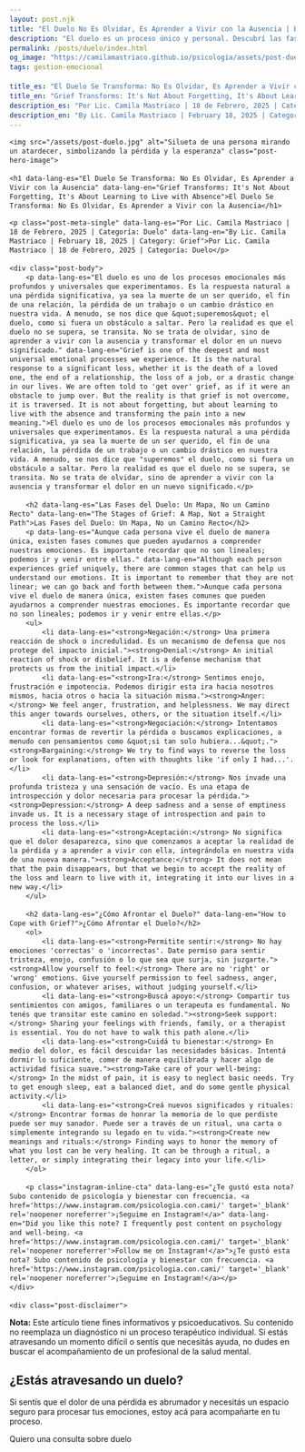 ```yaml
---
layout: post.njk
title: "El Duelo No Es Olvidar, Es Aprender a Vivir con la Ausencia | Blog Camila Mastriaco"
description: "El duelo es un proceso único y personal. Descubrí las fases del duelo y cómo podés transitarlo de una manera compasiva, aprendiendo a vivir con la ausencia."
permalink: /posts/duelo/index.html
og_image: "https://camilamastriaco.github.io/psicologia/assets/post-duelo.jpg"
tags: gestion-emocional

title_es: "El Duelo Se Transforma: No Es Olvidar, Es Aprender a Vivir con la Ausencia"
title_en: "Grief Transforms: It's Not About Forgetting, It's About Learning to Live with Absence"
description_es: "Por Lic. Camila Mastriaco | 18 de Febrero, 2025 | Categoría: Duelo"
description_en: "By Lic. Camila Mastriaco | February 18, 2025 | Category: Grief"
---
```




    <img src="/assets/post-duelo.jpg" alt="Silueta de una persona mirando un atardecer, simbolizando la pérdida y la esperanza" class="post-hero-image">
    
    <h1 data-lang-es="El Duelo Se Transforma: No Es Olvidar, Es Aprender a Vivir con la Ausencia" data-lang-en="Grief Transforms: It's Not About Forgetting, It's About Learning to Live with Absence">El Duelo Se Transforma: No Es Olvidar, Es Aprender a Vivir con la Ausencia</h1>
<div id="share-buttons-container"></div>

    <p class="post-meta-single" data-lang-es="Por Lic. Camila Mastriaco | 18 de Febrero, 2025 | Categoría: Duelo" data-lang-en="By Lic. Camila Mastriaco | February 18, 2025 | Category: Grief">Por Lic. Camila Mastriaco | 18 de Febrero, 2025 | Categoría: Duelo</p>
    
    <div class="post-body">
        <p data-lang-es="El duelo es uno de los procesos emocionales más profundos y universales que experimentamos. Es la respuesta natural a una pérdida significativa, ya sea la muerte de un ser querido, el fin de una relación, la pérdida de un trabajo o un cambio drástico en nuestra vida. A menudo, se nos dice que &quot;superemos&quot; el duelo, como si fuera un obstáculo a saltar. Pero la realidad es que el duelo no se supera, se transita. No se trata de olvidar, sino de aprender a vivir con la ausencia y transformar el dolor en un nuevo significado." data-lang-en="Grief is one of the deepest and most universal emotional processes we experience. It is the natural response to a significant loss, whether it is the death of a loved one, the end of a relationship, the loss of a job, or a drastic change in our lives. We are often told to 'get over' grief, as if it were an obstacle to jump over. But the reality is that grief is not overcome, it is traversed. It is not about forgetting, but about learning to live with the absence and transforming the pain into a new meaning.">El duelo es uno de los procesos emocionales más profundos y universales que experimentamos. Es la respuesta natural a una pérdida significativa, ya sea la muerte de un ser querido, el fin de una relación, la pérdida de un trabajo o un cambio drástico en nuestra vida. A menudo, se nos dice que "superemos" el duelo, como si fuera un obstáculo a saltar. Pero la realidad es que el duelo no se supera, se transita. No se trata de olvidar, sino de aprender a vivir con la ausencia y transformar el dolor en un nuevo significado.</p>

        <h2 data-lang-es="Las Fases del Duelo: Un Mapa, No un Camino Recto" data-lang-en="The Stages of Grief: A Map, Not a Straight Path">Las Fases del Duelo: Un Mapa, No un Camino Recto</h2>
        <p data-lang-es="Aunque cada persona vive el duelo de manera única, existen fases comunes que pueden ayudarnos a comprender nuestras emociones. Es importante recordar que no son lineales; podemos ir y venir entre ellas." data-lang-en="Although each person experiences grief uniquely, there are common stages that can help us understand our emotions. It is important to remember that they are not linear; we can go back and forth between them.">Aunque cada persona vive el duelo de manera única, existen fases comunes que pueden ayudarnos a comprender nuestras emociones. Es importante recordar que no son lineales; podemos ir y venir entre ellas.</p>
        <ul>
            <li data-lang-es="<strong>Negación:</strong> Una primera reacción de shock o incredulidad. Es un mecanismo de defensa que nos protege del impacto inicial."><strong>Denial:</strong> An initial reaction of shock or disbelief. It is a defense mechanism that protects us from the initial impact.</li>
            <li data-lang-es="<strong>Ira:</strong> Sentimos enojo, frustración e impotencia. Podemos dirigir esta ira hacia nosotros mismos, hacia otros o hacia la situación misma."><strong>Anger:</strong> We feel anger, frustration, and helplessness. We may direct this anger towards ourselves, others, or the situation itself.</li>
            <li data-lang-es="<strong>Negociación:</strong> Intentamos encontrar formas de revertir la pérdida o buscamos explicaciones, a menudo con pensamientos como &quot;si tan solo hubiera...&quot;."><strong>Bargaining:</strong> We try to find ways to reverse the loss or look for explanations, often with thoughts like 'if only I had...'.</li>
            <li data-lang-es="<strong>Depresión:</strong> Nos invade una profunda tristeza y una sensación de vacío. Es una etapa de introspección y dolor necesaria para procesar la pérdida."><strong>Depression:</strong> A deep sadness and a sense of emptiness invade us. It is a necessary stage of introspection and pain to process the loss.</li>
            <li data-lang-es="<strong>Aceptación:</strong> No significa que el dolor desaparezca, sino que comenzamos a aceptar la realidad de la pérdida y a aprender a vivir con ella, integrándola en nuestra vida de una nueva manera."><strong>Acceptance:</strong> It does not mean that the pain disappears, but that we begin to accept the reality of the loss and learn to live with it, integrating it into our lives in a new way.</li>
        </ul>

        <h2 data-lang-es="¿Cómo Afrontar el Duelo?" data-lang-en="How to Cope with Grief?">¿Cómo Afrontar el Duelo?</h2>
        <ol>
            <li data-lang-es="<strong>Permitite sentir:</strong> No hay emociones 'correctas' o 'incorrectas'. Date permiso para sentir tristeza, enojo, confusión o lo que sea que surja, sin juzgarte."><strong>Allow yourself to feel:</strong> There are no 'right' or 'wrong' emotions. Give yourself permission to feel sadness, anger, confusion, or whatever arises, without judging yourself.</li>
            <li data-lang-es="<strong>Buscá apoyo:</strong> Compartir tus sentimientos con amigos, familiares o un terapeuta es fundamental. No tenés que transitar este camino en soledad."><strong>Seek support:</strong> Sharing your feelings with friends, family, or a therapist is essential. You do not have to walk this path alone.</li>
            <li data-lang-es="<strong>Cuidá tu bienestar:</strong> En medio del dolor, es fácil descuidar las necesidades básicas. Intentá dormir lo suficiente, comer de manera equilibrada y hacer algo de actividad física suave."><strong>Take care of your well-being:</strong> In the midst of pain, it is easy to neglect basic needs. Try to get enough sleep, eat a balanced diet, and do some gentle physical activity.</li>
            <li data-lang-es="<strong>Creá nuevos significados y rituales:</strong> Encontrar formas de honrar la memoria de lo que perdiste puede ser muy sanador. Puede ser a través de un ritual, una carta o simplemente integrando su legado en tu vida."><strong>Create new meanings and rituals:</strong> Finding ways to honor the memory of what you lost can be very healing. It can be through a ritual, a letter, or simply integrating their legacy into your life.</li>
        </ol>
        
        <p class="instagram-inline-cta" data-lang-es="¿Te gustó esta nota? Subo contenido de psicología y bienestar con frecuencia. <a href='https://www.instagram.com/psicologia.con.cami/' target='_blank' rel='noopener noreferrer'>¡Seguime en Instagram!</a>" data-lang-en="Did you like this note? I frequently post content on psychology and well-being. <a href='https://www.instagram.com/psicologia.con.cami/' target='_blank' rel='noopener noreferrer'>Follow me on Instagram!</a>">¿Te gustó esta nota? Subo contenido de psicología y bienestar con frecuencia. <a href='https://www.instagram.com/psicologia.con.cami/' target='_blank' rel='noopener noreferrer'>¡Seguime en Instagram!</a></p>
    </div>
    
    <div class="post-disclaimer">
<p data-lang-es="<strong>Nota:</strong> Este artículo tiene fines informativos y psicoeducativos. Su contenido no reemplaza un diagnóstico ni un proceso terapéutico individual. Si estás atravesando un momento difícil o sentís que necesitás ayuda, no dudes en buscar el acompañamiento de un profesional de la salud mental." data-lang-en="<strong>Disclaimer:</strong> This article is for informational and psychoeducational purposes only. It is not a substitute for a professional diagnosis or an individual therapeutic process. If you are going through a difficult time or feel you need help, do not hesitate to seek support from a mental health professional.">
<strong>Nota:</strong> Este artículo tiene fines informativos y psicoeducativos. Su contenido no reemplaza un diagnóstico ni un proceso terapéutico individual. Si estás atravesando un momento difícil o sentís que necesitás ayuda, no dudes en buscar el acompañamiento de un profesional de la salud mental.
</p>
</div>

<section id="cta-post" class="animate-on-scroll">
        <h2 data-lang-es="¿Estás atravesando un duelo?" data-lang-en="Are you going through a grieving process?">¿Estás atravesando un duelo?</h2>
        <p data-lang-es="Si sentís que el dolor de una pérdida es abrumador y necesitás un espacio seguro para procesar tus emociones, estoy acá para acompañarte en tu proceso." data-lang-en="If you feel that the pain of a loss is overwhelming and you need a safe space to process your emotions, I am here to accompany you in your process.">Si sentís que el dolor de una pérdida es abrumador y necesitás un espacio seguro para procesar tus emociones, estoy acá para acompañarte en tu proceso.</p>
        <a 
            class="btn whatsapp-trigger" 
            data-location="post_duelo_cta" 
            target="_blank" 
            rel="noopener noreferrer" 
            data-lang-es="Quiero una consulta sobre duelo" 
            data-lang-en="I want a consultation about grief" 
            data-whatsapp-es="Hola Camila, leí tu nota sobre el duelo y quisiera consultarte sobre las sesiones." 
            data-whatsapp-en="Hi Camila, I read your note about grief and would like to ask about the sessions." 
        >Quiero una consulta sobre duelo</a>
    </section>
